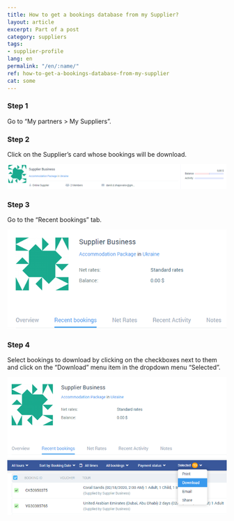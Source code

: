 ```yaml
---
title: How to get a bookings database from my Supplier?
layout: article
excerpt: Part of a post
category: suppliers
tags:
- supplier-profile
lang: en
permalink: "/en/:name/"
ref: how-to-get-a-bookings-database-from-my-supplier
cat: some
---
```


### **Step 1**

Go to “My partners > My Suppliers”.

### **Step 2**

Click on the Supplier’s card whose bookings will be download.

![Suppliers_recent_bookings1](/assets/images/suppliers_recent_bookings1.png)

### **Step 3**

Go to the “Recent bookings” tab.

![Suppliers_recent_bookings2](/assets/images/suppliers_recent_bookings2.png)

### **Step 4**

Select bookings to download by clicking on the checkboxes next to them and click on the “Download” menu item in the dropdown menu “Selected”.

![How_to_get_a_bookings_database_from_my_supplier1](/assets/images/how_to_get_a_bookings_database_from_my_supplier1.png)
